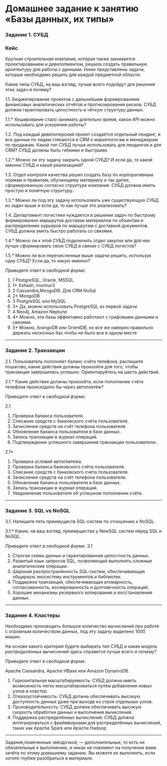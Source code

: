 # Домашнее задание к занятию «Базы данных, их типы»



### Задание 1. СУБД

### Кейс
Крупная строительная компания, которая также занимается проектированием и девелопментом, решила создать 
правильную архитектуру для работы с данными. Ниже представлены задачи, которые необходимо решить для
каждой предметной области. 

Какие типы СУБД, на ваш взгляд, лучше всего подойдут для решения этих задач и почему? 
 
1.1. Бюджетирование проектов с дальнейшим формированием финансовых аналитических отчётов и прогнозирования рисков.
СУБД должна гарантировать целостность и чёткую структуру данных.

1.1.* Хеширование стало занимать длительно время, какое API можно использовать для ускорения работы? 

1.2. Под каждый девелоперский проект создаётся отдельный лендинг, и все данные по лидам стекаются в CRM к 
маркетологам и менеджерам по продажам. Какой тип СУБД лучше использовать для лендингов и для CRM? 
СУБД должны быть гибкими и быстрыми.

1.2.* Можно ли эту задачу закрыть одной СУБД? И если да, то какой именно СУБД и какой реализацией?

1.3. Отдел контроля качества решил создать базу по корпоративным нормам и правилам, обучающему материалу 
и так далее, сформированную согласно структуре компании. СУБД должна иметь простую и понятную структуру.

1.3.* Можно ли под эту задачу использовать уже существующую СУБД из задач выше и если да, то как лучше это 
реализовать?

1.4. Департамент логистики нуждается в решении задач по быстрому формированию маршрутов доставки материалов 
по объектам и распределению курьеров по маршрутам с доставкой документов. СУБД должна уметь быстро работать
со связями.

1.4.* Можно ли к этой СУБД подключить отдел закупок или для них лучше сформировать свою СУБД в связке с СУБД 
логистов?

1.5.* Можно ли все перечисленные выше задачи решить, используя одну СУБД? Если да, то какую именно?

*Приведите ответ в свободной форме.*

1. 1 PostgreSQL, Oracle, MSSQL
1. 1* Xxhash, murmur3
1. 2 Cassandra,MongoDB. Для CRM NoSql
1. 2* MongoDB
1. 3 PostgreSQL или MySQL
1. 3* Да, можно использовать PostgreSQL из первой задачи
1. 4 Neo4j, Amazon Neptune
1. 4* Можно, эти базы эффективно работают с графовыми данными и связями.
1. 5* Можно, ArangoDB или OrientDB, но все же наверно правильно держать несколкьо баз чтобы не было все в одном месте
---

### Задание 2. Транзакции

2.1. Пользователь пополняет баланс счёта телефона, распишите пошагово, какие действия должны произойти для того, чтобы 
транзакция завершилась успешно. Ориентируйтесь на шесть действий.

2.1.* Какие действия должны произойти, если пополнение счёта телефона происходило бы через автоплатёж?

*Приведите ответ в свободной форме.*

2.1 
1. Проверка баланса пользователя.
2. Списание средств с банковского счёта пользователя.
3. Зачисление средств на счёт телефона пользователя.
4. Обновление баланса пользователя в базе данных.
5. Запись транзакции в журнал операций.
6. Подтверждение успешного завершения транзакции пользователю.

2.1*
1. Проверка условий автоплатежа.
2. Проверка баланса банковского счёта пользователя.
3. Списание средств с банковского счёта пользователя.
4. Зачисление средств на счёт телефона пользователя.
5. Обновление баланса пользователя в базе данных.
6. Запись транзакции в журнал операций.
7. Уведомление пользователя об успешном пополнении счёта.

---

### Задание 3. SQL vs NoSQL

3.1. Напишите пять преимуществ SQL-систем по отношению к NoSQL. 

3.1.* Какие, на ваш взгляд, преимущества у NewSQL систем перед SQL и NoSQL.

*Приведите ответ в свободной форме.*
3.1 
1. Строгая схема данных и гарантированная целостность данных.
2. Развитый язык запросов SQL, позволяющий выполнять сложные аналитические операции.
3. Широкая распространённость SQL-систем, обеспечивающая общирную экосистему инструментов и библиотек.
4. Поддержка транзакций, обеспечивающая атомарность, согласованность, изолированность и долговечность операций.
5. Хорошие механизмы резервного копирования и восстановления данных.
---

### Задание 4. Кластеры

Необходимо производить большое количество вычислений при работе с огромным количеством данных, под эту задачу 
выделено 1000 машин. 

На основе какого критерия будете выбирать тип СУБД и какая модель *распределённых вычислений* 
здесь справится лучше всего и почему?

*Приведите ответ в свободной форме.*

Apache Cassandra, Apache HBase или Amazon DynamoDB.

1. Горизонтальная масштабируемость: СУБД должна иметь возможность легко масштабироваться путём добавления новых узлов в кластер.
2. Отказоустойчивость: СУБД должна обеспечивать высокую доступность данных даже при выходе из строя отдельных узлов.
3. Производительность: СУБД должна обеспечивать высокую скорость обработки данных и выполнения вычислений.
4. Поддержка распределённых вычислений: СУБД должна интегрироваться с фреймворками для распределённых вычислений, таких как Apache Spark или Apache Hadoop
---

Задания,помеченные звёздочкой, — дополнительные, то есть не обязательные к выполнению, и никак не повлияют на получение вами зачёта по этому домашнему заданию. Вы можете их выполнить, если хотите глубже разобраться в материале.
